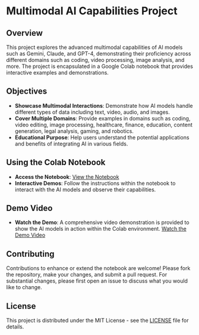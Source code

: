 # Multimodal AI Capabilities Project

## Overview

This project explores the advanced multimodal capabilities of AI models such as Gemini, Claude, and GPT-4, demonstrating their proficiency across different domains such as coding, video processing, image analysis, and more. The project is encapsulated in a Google Colab notebook that provides interactive examples and demonstrations.

## Objectives

- **Showcase Multimodal Interactions**: Demonstrate how AI models handle different types of data including text, video, audio, and images.
- **Cover Multiple Domains**: Provide examples in domains such as coding, video editing, image processing, healthcare, finance, education, content generation, legal analysis, gaming, and robotics.
- **Educational Purpose**: Help users understand the potential applications and benefits of integrating AI in various fields.


## Using the Colab Notebook

- **Access the Notebook**: [View the Notebook]([https://colab.research.google.com/drive/path_to_colab_notebook](https://colab.research.google.com/drive/1FXSIJiiVovpe-yXqxg8S1blLKY-4GFnW?usp=sharing))
- **Interactive Demos**: Follow the instructions within the notebook to interact with the AI models and observe their capabilities.

## Demo Video

- **Watch the Demo**: A comprehensive video demonstration is provided to show the AI models in action within the Colab environment.
  [Watch the Demo Video](https://youtu.be/auhF5KhcN_c)

## Contributing

Contributions to enhance or extend the notebook are welcome! Please fork the repository, make your changes, and submit a pull request. For substantial changes, please first open an issue to discuss what you would like to change.

## License

This project is distributed under the MIT License - see the [LICENSE](https://github.com/yourusername/yourrepository/LICENSE) file for details.
